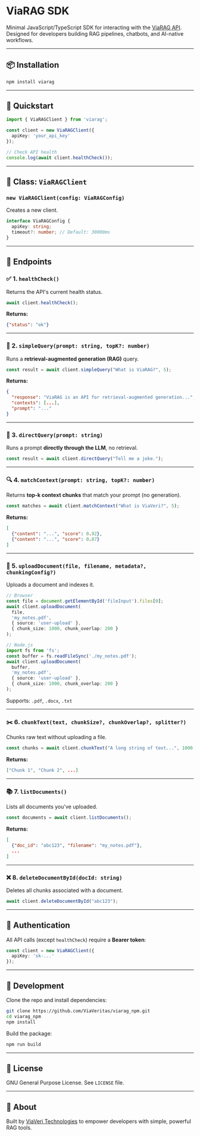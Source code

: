 # ViaRAG SDK

Minimal JavaScript/TypeScript SDK for interacting with the [ViaRAG API](https://viarag.ai).
Designed for developers building RAG pipelines, chatbots, and AI-native workflows.

---

## 📦 Installation

```bash
npm install viarag
```

---

## 🚀 Quickstart

```typescript
import { ViaRAGClient } from 'viarag';

const client = new ViaRAGClient({
  apiKey: 'your_api_key'
});

// Check API health
console.log(await client.healthCheck());
```

---

## 🔧 Class: `ViaRAGClient`

### `new ViaRAGClient(config: ViaRAGConfig)`

Creates a new client.

```typescript
interface ViaRAGConfig {
  apiKey: string;
  timeout?: number; // Default: 30000ms
}
```

---

## 📡 Endpoints

### ✅ 1. `healthCheck()`

Returns the API's current health status.

```typescript
await client.healthCheck();
```

**Returns:**

```json
{"status": "ok"}
```

---

### 🤖 2. `simpleQuery(prompt: string, topK?: number)`

Runs a **retrieval-augmented generation (RAG)** query.

```typescript
const result = await client.simpleQuery("What is ViaRAG?", 5);
```

**Returns:**

```json
{
  "response": "ViaRAG is an API for retrieval-augmented generation...",
  "contexts": [...],
  "prompt": "..."
}
```

---

### 💬 3. `directQuery(prompt: string)`

Runs a prompt **directly through the LLM**, no retrieval.

```typescript
const result = await client.directQuery("Tell me a joke.");
```

---

### 🔍 4. `matchContext(prompt: string, topK?: number)`

Returns **top-k context chunks** that match your prompt (no generation).

```typescript
const matches = await client.matchContext("What is ViaVeri?", 5);
```

**Returns:**

```json
[
  {"content": "...", "score": 0.92},
  {"content": "...", "score": 0.87}
]
```

---

### 📄 5. `uploadDocument(file, filename, metadata?, chunkingConfig?)`

Uploads a document and indexes it.

```typescript
// Browser
const file = document.getElementById('fileInput').files[0];
await client.uploadDocument(
  file,
  'my_notes.pdf',
  { source: 'user-upload' },
  { chunk_size: 1000, chunk_overlap: 200 }
);

// Node.js
import fs from 'fs';
const buffer = fs.readFileSync('./my_notes.pdf');
await client.uploadDocument(
  buffer,
  'my_notes.pdf',
  { source: 'user-upload' },
  { chunk_size: 1000, chunk_overlap: 200 }
);
```

Supports: `.pdf`, `.docx`, `.txt`

---

### ✂️ 6. `chunkText(text, chunkSize?, chunkOverlap?, splitter?)`

Chunks raw text without uploading a file.

```typescript
const chunks = await client.chunkText("A long string of text...", 1000, 200, 'recursive');
```

**Returns:**

```json
["Chunk 1", "Chunk 2", ...]
```

---

### 📚 7. `listDocuments()`

Lists all documents you've uploaded.

```typescript
const documents = await client.listDocuments();
```

**Returns:**

```json
[
  {"doc_id": "abc123", "filename": "my_notes.pdf"},
  ...
]
```

---

### ❌ 8. `deleteDocumentById(docId: string)`

Deletes all chunks associated with a document.

```typescript
await client.deleteDocumentById("abc123");
```

---

## 🔐 Authentication

All API calls (except `healthCheck`) require a **Bearer token**:

```typescript
const client = new ViaRAGClient({
  apiKey: 'sk-...'
});
```

---

## 🧪 Development

Clone the repo and install dependencies:

```bash
git clone https://github.com/ViaVeritas/viarag_npm.git
cd viarag_npm
npm install
```

Build the package:

```bash
npm run build
```

---

## 📄 License

GNU General Purpose License. See `LICENSE` file.

---

## 👋 About

Built by [ViaVeri Technologies](https://viaveri.co) to empower developers with simple, powerful RAG tools.
